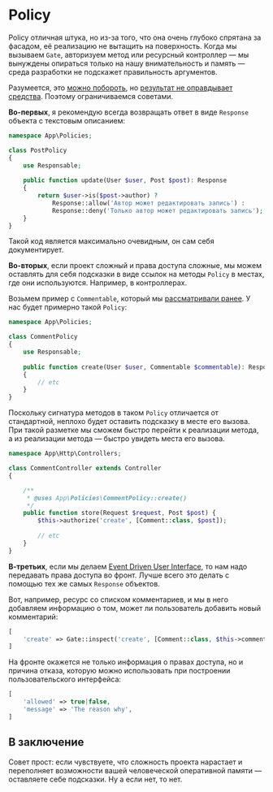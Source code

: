 # Policy

Policy отличная штука, но из-за того, что она очень глубоко спрятана за фасадом, 
её реализацию не вытащить на поверхность. Когда мы вызываем `Gate`, 
авторизуем метод или ресурсный контроллер — мы вынуждены опираться только 
на нашу внимательность и память — среда разработки не подскажет правильность аргументов.

Разумеется, это [можно побороть](gate.php), но [результат не оправдывает средства](gate.md). Поэтому ограничиваемся советами.

**Во-первых**, я рекомендую всегда возвращать ответ в виде `Response` объекта с текстовым описанием:

```php
namespace App\Policies;

class PostPolicy
{
    use Responsable;
    
    public function update(User $user, Post $post): Response
    {
        return $user->is($post->author) ?
            Response::allow('Автор может редактировать запись') :
            Response::deny('Только автор может редактировать запись');
    }
}
```

Такой код является максимально очевидным, он сам себя документирует.

**Во-вторых**, если проект сложный и права доступа сложные, 
мы можем оставлять для себя подсказки в виде ссылок на методы `Policy` в местах, где они используются. 
Например, в контроллерах.

Возьмем пример с `Commentable`, который мы [рассматривали ранее](contracts.md). 
У нас будет примерно такой `Policy`:

```php
namespace App\Policies;

class CommentPolicy
{
    use Responsable;
    
    public function create(User $user, Commentable $commentable): Response
    {
        // etc
    }
}
```

Поскольку сигнатура методов в таком `Policy` отличается от стандартной, неплохо будет оставить подсказку в месте его вызова. 
При такой разметке мы сможем быстро перейти к реализации метода, а из реализации метода — быстро увидеть места его вызова. 

```php
namespace App\Http\Controllers;

class CommentController extends Controller
{

    /**
     * @uses App\Policies\CommentPolicy::create()
     */
    public function store(Request $request, Post $post) {
        $this->authorize('create', [Comment::class, $post]);
        
        // etc
    }
}
```

**В-третьих**, если мы делаем [Event Driven User Interface](event_driven_ui.md), то нам надо передавать права доступа во фронт.
Лучше всего это делать с помощью тех же самых `Response` объектов.

Вот, например, ресурс со списком комментариев, и мы в него добавляем информацию о том, может ли пользователь добавить новый комментарий:

```php
[
    'create' => Gate::inspect('create', [Comment::class, $this->commentable])->toArray(),
]
```

На фронте окажется не только информация о правах доступа, но и причина отказа, 
которую можно использовать при построении пользовательского интерфейса:

```php
[
    'allowed' => true|false,
    'message' => 'The reason why',
]
```

## В заключение

Совет прост: если чувствуете, что сложность проекта нарастает и переполняет возможности
вашей человеческой оперативной памяти — оставляете себе подсказки. Ну а если нет, то нет.